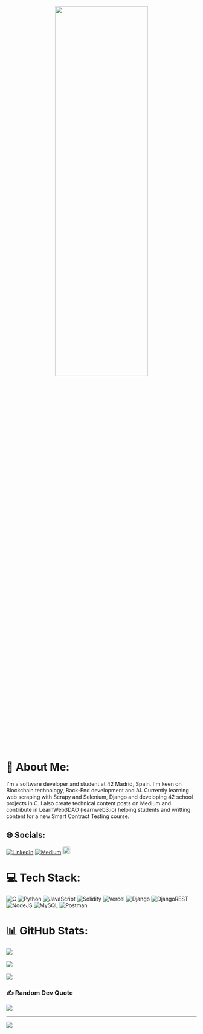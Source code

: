 <div align="center">
<img src="https://rishavanand.github.io/static/images/greetings.gif" align="center" style="width: 70%; height: 50%" />
</div>  
  

# 💫 About Me:
I'm a software developer and student at 42 Madrid, Spain. I'm keen on Blockchain technology, Back-End development and AI. Currently learning web scraping with Scrapy and Selenium, Django and developing 42 school projects in C.
I also create technical content posts on Medium and contribute in LearnWeb3DAO (learnweb3.io) helping students and writting content for a new Smart Contract Testing course.


## 🌐 Socials:
[![LinkedIn](https://img.shields.io/badge/LinkedIn-%230077B5.svg?logo=linkedin&logoColor=white)](https://linkedin.com/in/carlosfiestas) [![Medium](https://img.shields.io/badge/Medium-12100E?logo=medium&logoColor=white)](https://medium.com/@carlosfiestas) 
<a href="https://profile.intra.42.fr/users/cfiestas" rel="nofollow">
	<img src="https://camo.githubusercontent.com/8a008c77daec47babe100b68f3e37121c4a3813c7f8535ed15fa48d6d4cde076/68747470733a2f2f696d672e736869656c64732e696f2f62616467652f496e7472612d3030303030303f7374796c653d666f722d7468652d6261646765266c6f676f3d3432266c6f676f436f6c6f723d7768697465" alt="IntraProfile" data-canonical-src="https://img.shields.io/badge/Intra-000000?style=for-the-badge&amp;logo=42&amp;logoColor=white" style="max-width: 100%; height: 20px; border-radius: 3px;">
</a>

# 💻 Tech Stack:
![C](https://img.shields.io/badge/c-%2300599C.svg?style=for-the-badge&logo=c&logoColor=white) ![Python](https://img.shields.io/badge/python-3670A0?style=for-the-badge&logo=python&logoColor=ffdd54) ![JavaScript](https://img.shields.io/badge/javascript-%23323330.svg?style=for-the-badge&logo=javascript&logoColor=%23F7DF1E) ![Solidity](https://img.shields.io/badge/Solidity-%23363636.svg?style=for-the-badge&logo=solidity&logoColor=white) ![Vercel](https://img.shields.io/badge/vercel-%23000000.svg?style=for-the-badge&logo=vercel&logoColor=white) ![Django](https://img.shields.io/badge/django-%23092E20.svg?style=for-the-badge&logo=django&logoColor=white) ![DjangoREST](https://img.shields.io/badge/DJANGO-REST-ff1709?style=for-the-badge&logo=django&logoColor=white&color=ff1709&labelColor=gray) ![NodeJS](https://img.shields.io/badge/node.js-6DA55F?style=for-the-badge&logo=node.js&logoColor=white) ![MySQL](https://img.shields.io/badge/mysql-%2300f.svg?style=for-the-badge&logo=mysql&logoColor=white) ![Postman](https://img.shields.io/badge/Postman-FF6C37?style=for-the-badge&logo=postman&logoColor=white)
# 📊 GitHub Stats:
![](https://github-readme-stats.vercel.app/api?username=cfiestas6&theme=tokyonight&hide_border=true&include_all_commits=true&count_private=true)<br/>
<br/>
![](https://github-readme-streak-stats.herokuapp.com/?user=cfiestas6&theme=tokyonight&hide_border=true)<br/>
<br/>
![](https://github-readme-stats.vercel.app/api/top-langs/?username=cfiestas6&theme=tokyonight&hide_border=true&include_all_commits=true&count_private=true&layout=compact)

### ✍️ Random Dev Quote
![](https://quotes-github-readme.vercel.app/api?type=horizontal&theme=tokyonight)

---
[![](https://visitcount.itsvg.in/api?id=cfiestas6&icon=0&color=5)](https://visitcount.itsvg.in)

